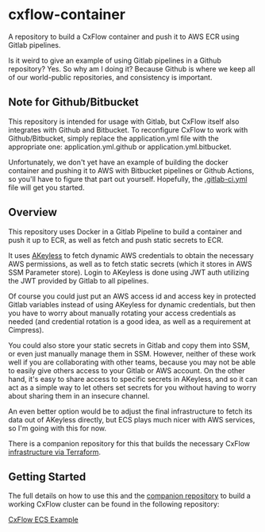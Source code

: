 # cxflow-container

A repository to build a CxFlow container and push it to AWS ECR using Gitlab pipelines.

Is it weird to give an example of using Gitlab pipelines in a Github repository?  Yes.  So why am I doing it?  Because Github is where we keep all of our world-public repositories, and consistency is important.

## Note for Github/Bitbucket

This repository is intended for usage with Gitlab, but CxFlow itself also integrates with Github and Bitbucket.  To reconfigure CxFlow to work with Github/Bitbucket, simply replace the application.yml file with the appropriate one: application.yml.github or application.yml.bitbucket.

Unfortunately, we don't yet have an example of building the docker container and pushing it to AWS with Bitbucket pipelines or Github Actions, so you'll have to figure that part out yourself.  Hopefully, the [.gitlab-ci.yml](.gitlab-ci.yml) file will get you started.

## Overview

This repository uses Docker in a Gitlab Pipeline to build a container and push it up to ECR, as well as fetch and push static secrets to ECR.

It uses [AKeyless](https://akeyless.io) to fetch dynamic AWS credentials to obtain the necessary AWS permissions, as well as to fetch static secrets (which it stores in AWS SSM Parameter store).  Login to AKeyless is done using JWT auth utilizing the JWT provided by Gitlab to all pipelines.

Of course you could just put an AWS access id and access key in protected Gitlab variables instead of using AKeyless for dynamic credentials, but then you have to worry about manually rotating your access credentials as needed (and credential rotation is a good idea, as well as a requirement at Cimpress).

You could also store your static secrets in Gitlab and copy them into SSM, or even just manually manage them in SSM.  However, neither of these work well if you are collaborating with other teams, because you may not be able to easily give others access to your Gitlab or AWS account.  On the other hand, it's easy to share access to specific secrets in AKeyless, and so it can act as a simple way to let others set secrets for you without having to worry about sharing them in an insecure channel.

An even better option would be to adjust the final infrastructure to fetch its data out of AKeyless directly, but ECS plays much nicer with AWS services, so I'm going with this for now.

There is a companion repository for this that builds the necessary CxFlow [infrastructure via Terraform](https://github.com/Cimpress-MCP/cxflow-ecs).

## Getting Started

The full details on how to use this and the [companion repository](https://github.com/Cimpress-MCP/cxflow-ecs) to build a working CxFlow cluster can be found in the following repository:

[CxFlow ECS Example](https://github.com/Cimpress-MCP/cxflow-ecs-example)
